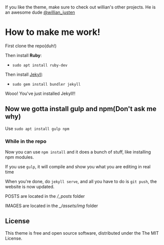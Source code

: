 If you like the theme, make sure to check out willian's other projects. He is an awesome dude [@willian_justen](https://twitter.com/willian_justen)


# How to make me work!
First clone the repo(duh!)

Then install **Ruby**:
- `sudo apt install ruby-dev`

Then install [Jekyll](https://jekyllrb.com/):
- `sudo gem install bundler jekyll`

Wooo! You've just installed Jekyll!!

## Now we gotta install gulp and npm(Don't ask me why)
Use `sudo apt install gulp npm`

### While in the repo
Now you can use `npm install` and it does a bunch of stuff, like installing npm modules.

If you use `gulp`, it will compile and show you what you are editing in real time

When you're done, do `jekyll serve`, and all you have to do is `git push`, the website is now updated.

POSTS are located in the */_posts* folder

IMAGES are located in the *_/assets/img* folder
## License

This theme is free and open source software, distributed under the The MIT License.




